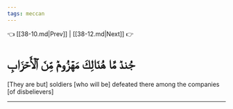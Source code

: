 ```yaml
---
tags: meccan
---
```


👈 [[38-10.md|Prev]] | [[38-12.md|Next]] 👉

# جُندٞ مَّا هُنَالِكَ مَهۡزُومٞ مِّنَ ٱلۡأَحۡزَابِ

[They are but] soldiers [who will be] defeated there among the companies [of disbelievers]

---

